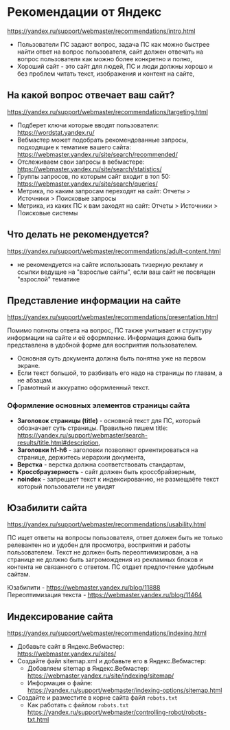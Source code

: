 # Рекомендации от Яндекс
https://yandex.ru/support/webmaster/recommendations/intro.html

- Пользователи ПС задают вопрос, задача ПС как можно быстрее найти ответ на вопрос пользователя, сайт должен отвечать на вопрос пользователя как можно более конкретно и полно,
- Хороший сайт - это сайт для людей, ПС и люди должны хорошо и без проблем читать текст, изображения и контент на сайте,

## На какой вопрос отвечает ваш сайт?
https://yandex.ru/support/webmaster/recommendations/targeting.html

- Подберет ключи которые вводят пользователи: https://wordstat.yandex.ru/
- Вебмастер может подобрать рекомендованные запросы, подходящие к тематике вашего сайта: https://webmaster.yandex.ru/site/search/recommended/
- Отслеживаем свои запросы в вебмастере: https://webmaster.yandex.ru/site/search/statistics/
- Группы запросов, по которым сайт входит в топ 50: https://webmaster.yandex.ru/site/search/queries/
- Метрика, по каким запросам переходят на сайт:  Отчеты > Источники > Поисковые запросы
- Метрика, из каких ПС к вам заходят на сайт: Отчеты > Источники > Поисковые системы

## Что делать не рекомендуется?
https://yandex.ru/support/webmaster/recommendations/adult-content.html  

- не рекомендуется на сайте использовать тизерную рекламу и ссылки ведущие на "взрослые сайты", если ваш сайт не посвящен "взрослой" тематике

## Представление информации на сайте
https://yandex.ru/support/webmaster/recommendations/presentation.html  

Помимо полноты ответа на вопрос, ПС также учитывает и структуру информации на сайте и её оформление. Информация дожна быть представлена в удобной форме для восприятия пользователем.

- Основная суть документа должна быть понятна уже на первом экране.
- Если текст большой, то разбивать его надо на страницы по главам, а не абзацам.
- Грамотный и аккуратно оформленный текст.

### Оформление основных элементов страницы сайта
- **Заголовок страницы (title)** - основной текст для ПС, который обозначает суть страницы. Правильно пишем title: https://yandex.ru/support/webmaster/search-results/title.html#description,
- **Заголовки h1-h6** - заголовки позволяют ориентироваться на странице, держитесь иерархии документа,
- **Верстка** - верстка должна соответствовать стандартам,
- **Кроссбраузерность** - сайт должен быть кроссбрайзерным,
- **noindex** - запрещает текст к индексированию, не размещаёте текст который пользователи не увидят

## Юзабилити сайта
https://yandex.ru/support/webmaster/recommendations/usability.html

ПС ищет ответы на вопросы пользователя, ответ должен быть не только релевантен но и удобен для просмотра, восприятия и работы пользователем. Текст не должен быть переоптимизирован, а на странице не должно быть загромождения из рекламных блоков и контента не связанного с ответом. ПС отдает предпочтение удобным сайтам.

Юзабилити - https://webmaster.yandex.ru/blog/11888  
Переоптимизация текста - https://webmaster.yandex.ru/blog/11464

## Индексирование сайта
https://yandex.ru/support/webmaster/recommendations/indexing.html

- Добавьте сайт в Яндекс.Вебмастер: https://webmaster.yandex.ru/sites/
- Создайте файл sitemap.xml и добавьте его в Яндекс.Вебмастер:
  - Добавляем sitemap в Яндекс.Вебмастер: https://webmaster.yandex.ru/site/indexing/sitemap/
  - Информация о файле: https://yandex.ru/support/webmaster/indexing-options/sitemap.html
- Создайте и разместите в корне сайта файл `robots.txt`
  - Как работать с файлом `robots.txt` https://yandex.ru/support/webmaster/controlling-robot/robots-txt.html
